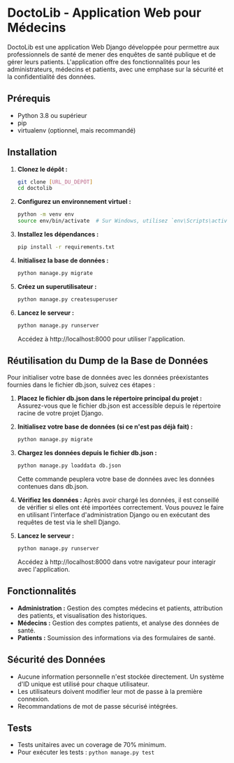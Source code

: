 
# DoctoLib - Application Web pour Médecins

DoctoLib est une application Web Django développée pour permettre aux professionnels de santé de mener des enquêtes de santé publique et de gérer leurs patients. L'application offre des fonctionnalités pour les administrateurs, médecins et patients, avec une emphase sur la sécurité et la confidentialité des données.

## Prérequis

- Python 3.8 ou supérieur
- pip
- virtualenv (optionnel, mais recommandé)

## Installation

1. **Clonez le dépôt :**
   ```bash
   git clone [URL_DU_DÉPÔT]
   cd doctolib
   ```

2. **Configurez un environnement virtuel :**
   ```bash
   python -m venv env
   source env/bin/activate  # Sur Windows, utilisez `env\Scripts\activate`
   ```

3. **Installez les dépendances :**
   ```bash
   pip install -r requirements.txt
   ```

4. **Initialisez la base de données :**
   ```bash
   python manage.py migrate
   ```

5. **Créez un superutilisateur :**
   ```bash
   python manage.py createsuperuser
   ```

6. **Lancez le serveur :**
   ```bash
   python manage.py runserver
   ```

   Accédez à http://localhost:8000 pour utiliser l'application.

## Réutilisation du Dump de la Base de Données

Pour initialiser votre base de données avec les données préexistantes fournies dans le fichier db.json, suivez ces étapes :

1. **Placez le fichier db.json dans le répertoire principal du projet :**
   Assurez-vous que le fichier db.json est accessible depuis le répertoire racine de votre projet Django.

2. **Initialisez votre base de données (si ce n'est pas déjà fait) :**
   ```bash
   python manage.py migrate
   ```

3. **Chargez les données depuis le fichier db.json :**
   ```bash
   python manage.py loaddata db.json
   ```

   Cette commande peuplera votre base de données avec les données contenues dans db.json.

4. **Vérifiez les données :**
   Après avoir chargé les données, il est conseillé de vérifier si elles ont été importées correctement. Vous pouvez le faire en utilisant l'interface d'administration Django ou en exécutant des requêtes de test via le shell Django.

5. **Lancez le serveur :**
   ```bash
   python manage.py runserver
   ```

   Accédez à http://localhost:8000 dans votre navigateur pour interagir avec l'application.

## Fonctionnalités

- **Administration :** Gestion des comptes médecins et patients, attribution des patients, et visualisation des historiques.
- **Médecins :** Gestion des comptes patients, et analyse des données de santé.
- **Patients :** Soumission des informations via des formulaires de santé.

## Sécurité des Données

- Aucune information personnelle n'est stockée directement. Un système d'ID unique est utilisé pour chaque utilisateur.
- Les utilisateurs doivent modifier leur mot de passe à la première connexion.
- Recommandations de mot de passe sécurisé intégrées.

## Tests

- Tests unitaires avec un coverage de 70% minimum.
- Pour exécuter les tests : `python manage.py test`
